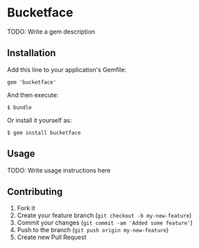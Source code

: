 # Bucketface

TODO: Write a gem description

## Installation

Add this line to your application's Gemfile:

    gem 'bucketface'

And then execute:

    $ bundle

Or install it yourself as:

    $ gem install bucketface

## Usage

TODO: Write usage instructions here

## Contributing

1. Fork it
2. Create your feature branch (`git checkout -b my-new-feature`)
3. Commit your changes (`git commit -am 'Added some feature'`)
4. Push to the branch (`git push origin my-new-feature`)
5. Create new Pull Request
